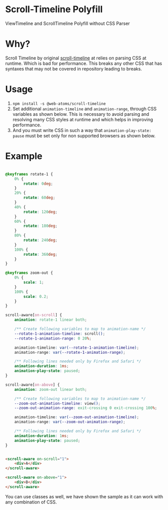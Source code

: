 # Scroll-Timeline Polyfill
ViewTimeline and ScrollTimeline Polyfill without CSS Parser

# Why?
Scroll Timeline by original [scroll-timeline](https://github.com/flackr/scroll-timeline) at relies on parsing CSS at runtime. Which is bad for performance.
This breaks any other CSS that has syntaxes that may not be covered in repository leading to breaks.

# Usage

1. `npm install -s @web-atoms/scroll-timeline`
2. Set additional `animation-timeline` and `animation-range`, through CSS variables as shown below. This is necessary to avoid parsing and resolving many CSS styles at runtime and which helps in improving performance.
3. And you must write CSS in such a way that `animation-play-state: pause` must be set only for non supported browsers as shown below.

# Example

```css

@keyframes rotate-1 {
    0% {
        rotate: 0deg;
    }
    20% {
        rotate: 60deg;
    }
    40% {
        rotate: 120deg;
    }
    60% {
        rotate: 180deg;
    }
    80% {
        rotate: 240deg;
    }
    100% {
        rotate: 360deg;
    }
}

@keyframes zoom-out {
    0% {
        scale: 1;
    }
    100% {
        scale: 0.2;
    }
}

scroll-aware[on-scroll] {
    animation: rotate-1 linear both;

    /** Create following variables to map to animation-name */
    --rotate-1-animation-timeline: scroll();
    --rotate-1-animation-range: 0 20%;

    animation-timeline: var(--rotate-1-animation-timeline);
    animation-range: var(--rotate-1-animation-range);

    /** Following lines needed only by Firefox and Safari */
    animation-duration: 1ms;
    animation-play-state: paused;
}

scroll-aware[on-above] {
    animation: zoom-out linear both;

    /** Create following variables to map to animation-name */
    --zoom-out-animation-timeline: view();
    --zoom-out-animation-range: exit-crossing 0 exit-crossing 100%;

    animation-timeline: var(--zoom-out-animation-timeline);
    animation-range: var(--zoom-out-animation-range);

    /** Following lines needed only by Firefox and Safari */
    animation-duration: 1ms;
    animation-play-state: paused;
}
```

```html

<scroll-aware on-scroll="1">
    <div>A</div>
</scroll-aware>

<scroll-aware on-above="1">
    <div>B</div>
</scroll-aware>
```

You can use classes as well, we have shown the sample as it can work with any combination of CSS.
